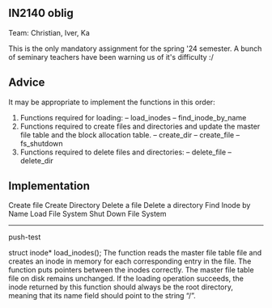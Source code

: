 ## IN2140 oblig

Team: Christian, Iver, Ka

This is the only mandatory assignment for the spring '24 semester. A bunch of seminary teachers have been warning us of it's difficulty :/

## Advice

It may be appropriate to implement the functions in this order:

1. Functions required for loading:
   – load_inodes
   – find_inode_by_name
2. Functions required to create files and directories and update the master file
   table and the block allocation table.
   – create_dir – create_file – fs_shutdown
3. Functions required to delete files and directories:
   – delete_file
   – delete_dir

## Implementation

Create file
Create Directory
Delete a file
Delete a directory
Find Inode by Name
Load File System
Shut Down File System

---

push-test

struct inode\* load_inodes();
The function reads the master file table file and creates an inode in memory for each
corresponding entry in the file. The function puts pointers between the inodes correctly.
The master file table file on disk remains unchanged.
If the loading operation succeeds, the inode returned by this function should always be
the root directory, meaning that its name field should point to the string “/”.
